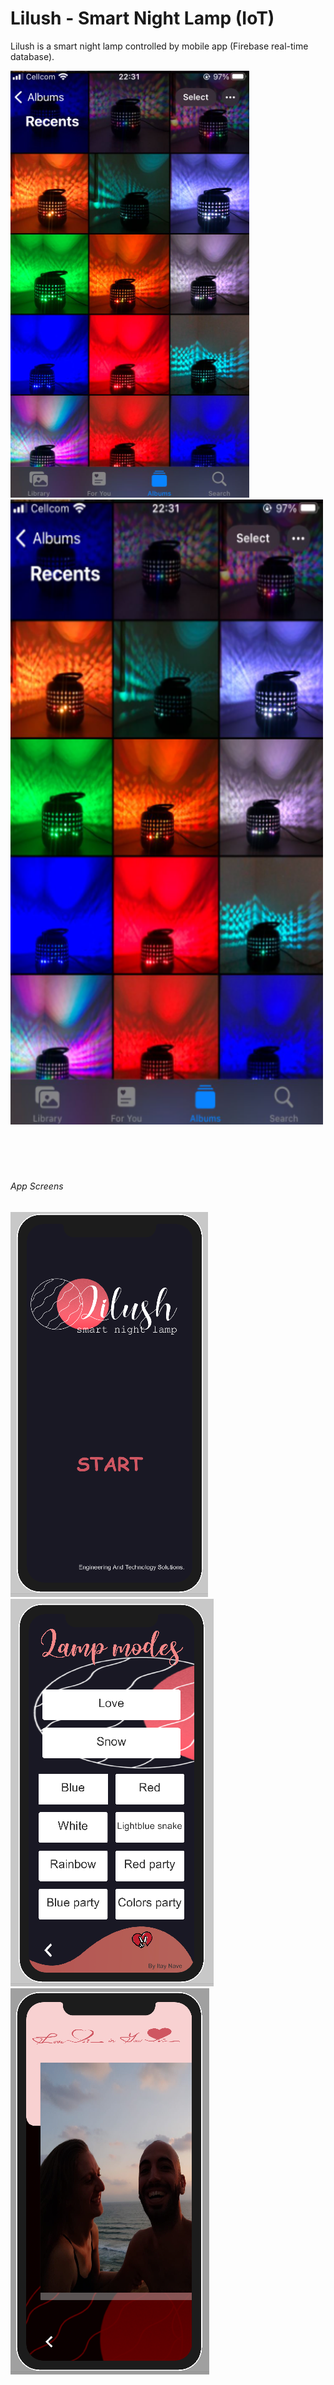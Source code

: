 # Lilush - Smart Night Lamp (IoT)
Lilush is a smart night lamp controlled by mobile app (Firebase real-time database).

![alt text](/github_images/Example.jpeg)
<img src="/github_images/Example.jpeg" 
     width="500" 
     height="1000" />

<p>
<br />
<br />
</p>

#
###### App Screens
  ![alt text](/github_images/StartUpPage.PNG)
  ![alt text](/github_images/LampModesPage.PNG)
  ![alt text](/github_images/SecretPage.PNG)
  
  
